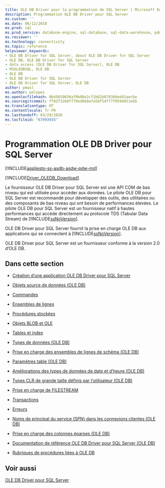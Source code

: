 ```yaml
---
title: OLE DB Driver pour la programmation de SQL Server | Microsoft Docs
description: Programmation OLE DB Driver pour SQL Server
ms.custom: ''
ms.date: 06/12/2018
ms.prod: sql
ms.prod_service: database-engine, sql-database, sql-data-warehouse, pdw
ms.reviewer: ''
ms.technology: connectivity
ms.topic: reference
helpviewer_keywords:
- OLE DB Driver for SQL Server, about OLE DB Driver for SQL Server
- OLE DB, OLE DB Driver for SQL Server
- data access [OLE DB Driver for SQL Server], OLE DB
- MSOLEDBSQL, OLE DB
- OLE DB
- OLE DB Driver for SQL Server
- OLE DB Driver for SQL Server, OLE DB
author: pmasl
ms.author: pelopes
ms.openlocfilehash: 0645659036af0b00e2cf1b62b67830ded43aecbe
ms.sourcegitcommit: ff82f3260ff79ed860a7a58f54ff7f0594851e6b
ms.translationtype: HT
ms.contentlocale: fr-FR
ms.lasthandoff: 03/29/2020
ms.locfileid: "67993935"
---
```

# <a name="ole-db-driver-for-sql-server-programming"></a>Programmation OLE DB Driver pour SQL Server
[!INCLUDE[appliesto-ss-asdb-asdw-pdw-md](../../../includes/appliesto-ss-asdb-asdw-pdw-md.md)]

[!INCLUDE[Driver_OLEDB_Download](../../../includes/driver_oledb_download.md)]

  Le fournisseur OLE DB Driver pour SQL Server est une API COM de bas niveau qui est utilisée pour accéder aux données. Le pilote OLE DB pour SQL Server est recommandé pour développer des outils, des utilitaires ou des composants de bas niveau qui ont besoin de performances élevées. Le pilote OLE DB pour SQL Server est un fournisseur natif à hautes performances qui accède directement au protocole TDS (Tabular Data Stream) de [!INCLUDE[ssNoVersion](../../../includes/ssnoversion-md.md)].  
  
 OLE DB Driver pour SQL Server fournit la prise en charge OLE DB aux applications qui se connectent à [!INCLUDE[ssNoVersion](../../../includes/ssnoversion-md.md)].  
  
 OLE DB Driver pour SQL Server est un fournisseur conforme à la version 2.0 d’OLE DB.  
  
## <a name="in-this-section"></a>Dans cette section  
  
-   [Création d’une application OLE DB Driver pour SQL Server](../../oledb/ole-db-driver/creating-a-oledb-driver-for-sql-server-application.md)  
  
-   [Objets source de données &#40;OLE DB&#41;](../../oledb/ole-db-data-source-objects/data-source-objects-ole-db.md)  
  
-   [Commandes](../../oledb/ole-db-commands/commands.md)  
  
-   [Ensembles de lignes](../../oledb/ole-db-rowsets/rowsets.md)  
  
-   [Procédures stockées](../../oledb/ole-db/stored-procedures.md)  
  
-   [Objets BLOB et OLE](../../oledb/ole-db-blobs/blobs-and-ole-objects.md)  
  
-   [Tables et index](../../oledb/ole-db-tables-indexes/tables-and-indexes.md)  
  
-   [Types de données &#40;OLE DB&#41;](../../oledb/ole-db-data-types/data-types-ole-db.md)  
  
-   [Prise en charge des ensembles de lignes de schéma &#40;OLE DB&#41;](../../oledb/ole-db/schema-rowset-support-ole-db.md)  
  
-   [Paramètres table &#40;OLE DB&#41;](../../oledb/ole-db-table-valued-parameters/table-valued-parameters-ole-db.md)  
  
-   [Améliorations des types de données de date et d’heure &#40;OLE DB&#41;](../../oledb/ole-db-date-time/date-and-time-improvements-ole-db.md)  
  
-   [Types CLR de grande taille définis par l’utilisateur &#40;OLE DB&#41;](../../oledb/ole-db/large-clr-user-defined-types-ole-db.md)  
  
-   [Prise en charge de FILESTREAM](../../oledb/features/filestream-support.md)  
  
-   [Transactions](../../oledb/ole-db-transactions/transactions.md)  
  
-   [Erreurs](../../oledb/ole-db-errors/errors.md)  
  
-   [Noms de principal du service &#40;SPN&#41; dans les connexions clientes &#40;OLE DB&#41;](../../oledb/ole-db/service-principal-names-spns-in-client-connections-ole-db.md)  
  
-   [Prise en charge des colonnes éparses &#40;OLE DB&#41;](../../oledb/ole-db/sparse-columns-support-ole-db.md)  
  
-   [Documentation de référence OLE DB Driver pour SQL Server &#40;OLE DB&#41;](../../oledb/ole-db-interfaces/oledb-driver-for-sql-server-ole-db-interfaces.md)  
  
-   [Rubriques de procédures liées à OLE DB](../../oledb/ole-db-how-to/ole-db-how-to-topics.md)  
  
## <a name="see-also"></a>Voir aussi  
 [OLE DB Driver pour SQL Server](../../oledb/oledb-driver-for-sql-server.md)  
  
  
